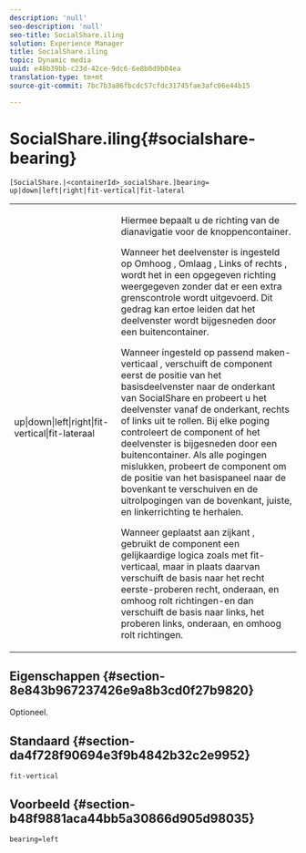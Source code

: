 ```yaml
---
description: 'null'
seo-description: 'null'
seo-title: SocialShare.iling
solution: Experience Manager
title: SocialShare.iling
topic: Dynamic media
uuid: e48b39bb-c23d-42ce-9dc6-6e8b0d9b04ea
translation-type: tm+mt
source-git-commit: 7bc7b3a86fbcdc57cfdc31745fae3afc06e44b15

---
```



# SocialShare.iling{#socialshare-bearing}

`[SocialShare.|<containerId>_socialShare.]bearing= up|down|left|right|fit-vertical|fit-lateral`

<table id="table_0002BE81371D4E16A56FBEDD13FDF3C2"> 
 <tbody> 
  <tr> 
   <td colname="col1"> <p> <span class="codeph"> up|down|left|right|fit-vertical|fit-lateraal </span> </p> </td> 
   <td colname="col2"> <p> Hiermee bepaalt u de richting van de dianavigatie voor de knoppencontainer. </p> <p> Wanneer het deelvenster is ingesteld op <span class="codeph"> Omhoog </span>, <span class="codeph"> Omlaag </span>, <span class="codeph"> Links </span>of <span class="codeph"> rechts </span>, wordt het in een opgegeven richting weergegeven zonder dat er een extra grenscontrole wordt uitgevoerd. Dit gedrag kan ertoe leiden dat het deelvenster wordt bijgesneden door een buitencontainer. </p> <p>Wanneer ingesteld op <span class="codeph"> passend maken-verticaal </span>, verschuift de component eerst de positie van het basisdeelvenster naar de onderkant van SocialShare en probeert u het deelvenster vanaf de onderkant, rechts of links uit te rollen. Bij elke poging controleert de component of het deelvenster is bijgesneden door een buitencontainer. Als alle pogingen mislukken, probeert de component om de positie van het basispaneel naar de bovenkant te verschuiven en de uitrolpogingen van de bovenkant, juiste, en linkerrichting te herhalen. </p> <p>Wanneer geplaatst aan <span class="codeph"> zijkant </span>, gebruikt de component een gelijkaardige logica zoals met fit-verticaal, maar in plaats daarvan verschuift de basis naar het recht eerste-proberen recht, onderaan, en omhoog rolt richtingen-en dan verschuift de basis naar links, het proberen links, onderaan, en omhoog rolt richtingen. </p> </td> 
  </tr> 
 </tbody> 
</table>

## Eigenschappen {#section-8e843b967237426e9a8b3cd0f27b9820}

Optioneel.

## Standaard {#section-da4f728f90694e3f9b4842b32c2e9952}

`fit-vertical`

## Voorbeeld {#section-b48f9881aca44bb5a30866d905d98035}

`bearing=left`
